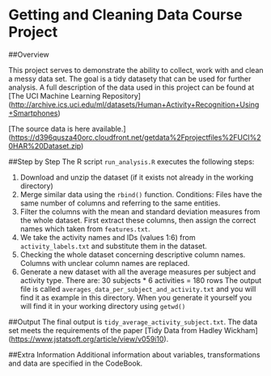 # Getting and Cleaning Data Course Project

##Overview

This project serves to demonstrate the ability to collect, work with and clean a messy data set. The goal is a tidy datasety that can be used for further analysis. A full description of the data used in this project can be found at [The UCI Machine Learning Repository] (http://archive.ics.uci.edu/ml/datasets/Human+Activity+Recognition+Using+Smartphones)

[The source data is  here available.] (https://d396qusza40orc.cloudfront.net/getdata%2Fprojectfiles%2FUCI%20HAR%20Dataset.zip)

##Step by Step
The R script `run_analysis.R` executes the following steps:

1. Download and unzip the dataset (if it exists not already in the working directory)
2. Merge similar data using the `rbind()` function. Conditions: Files have the same number of columns and referring to the same entities.
3. Filter the columns with the mean and standard deviation measures from the whole dataset. First extract these columns, then assign the correct names which taken from `features.txt`.
4. We take the activity names and IDs (values 1:6) from `activity_labels.txt` and substitute them in the dataset.
5. Checking the whole dataset concerning descriptive column names. Columns with unclear column names are replaced.
6. Generate a new dataset with all the average measures per subject and activity type. There are: 30 subjects * 6 activities = 180 rows The output file is called `averages_data_per_subject_and_activity.txt` and you will find it as example in this directory. When you generate it yourself you will find it in your working directory using `getwd()`

##Output
The final output is `tidy_average_activity_subject.txt`. The data set meets the requirements of the paper [Tidy Data from Hadley Wickham] (https://www.jstatsoft.org/article/view/v059i10).

##Extra Information
Additional information about variables, transformations and data are specified in the CodeBook.
